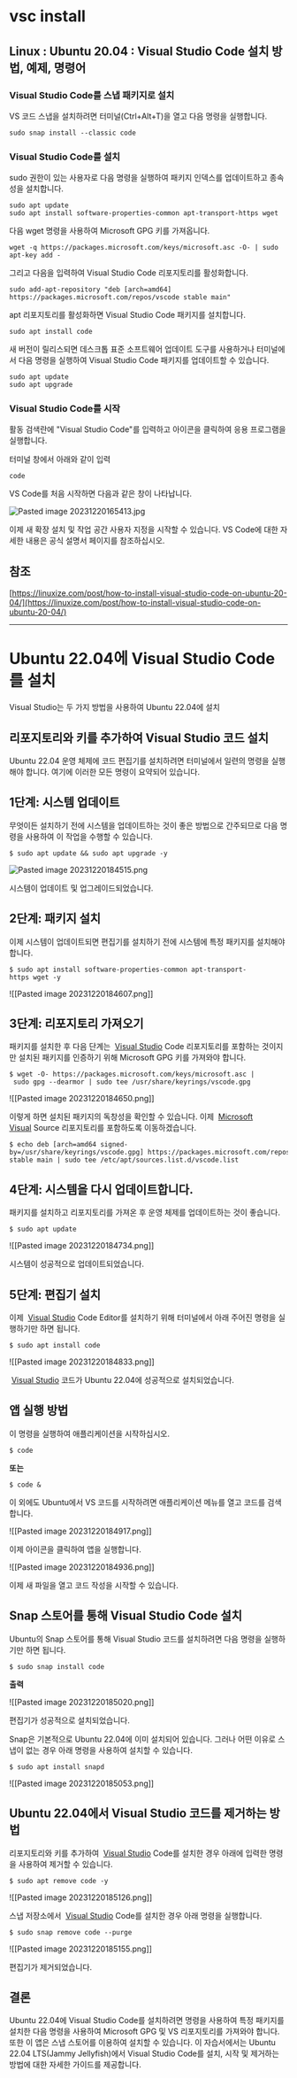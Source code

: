 # vsc install

## Linux : Ubuntu 20.04 : Visual Studio Code 설치 방법, 예제, 명령어

### Visual Studio Code를 스냅 패키지로 설치

VS 코드 스냅을 설치하려면 터미널(Ctrl+Alt+T)을 열고 다음 명령을 실행합니다.

```
sudo snap install --classic code
```


### Visual Studio Code를 설치

sudo 권한이 있는 사용자로 다음 명령을 실행하여 패키지 인덱스를 업데이트하고 종속성을 설치합니다.

```
sudo apt update
sudo apt install software-properties-common apt-transport-https wget
```

다음 wget 명령을 사용하여 Microsoft GPG 키를 가져옵니다.

```
wget -q https://packages.microsoft.com/keys/microsoft.asc -O- | sudo apt-key add -
```

그리고 다음을 입력하여 Visual Studio Code 리포지토리를 활성화합니다.

```
sudo add-apt-repository "deb [arch=amd64] https://packages.microsoft.com/repos/vscode stable main"
```

apt 리포지토리를 활성화하면 Visual Studio Code 패키지를 설치합니다.

```
sudo apt install code
```

새 버전이 릴리스되면 데스크톱 표준 소프트웨어 업데이트 도구를 사용하거나 터미널에서 다음 명령을 실행하여 Visual Studio Code 패키지를 업데이트할 수 있습니다.

```
sudo apt update
sudo apt upgrade
```

### Visual Studio Code를 시작

활동 검색란에 "Visual Studio Code"를 입력하고 아이콘을 클릭하여 응용 프로그램을 실행합니다.

터미널 창에서  아래와 같이 입력

```
code
```

VS Code를 처음 시작하면 다음과 같은 창이 나타납니다.

![Pasted image 20231220165413.jpg](./images/Pasted%20image%2020231220165413.jpg)<br/>

이제 새 확장 설치 및 작업 공간 사용자 지정을 시작할 수 있습니다. VS Code에 대한 자세한 내용은 공식 설명서 페이지를 참조하십시오.

## 참조

[https://linuxize.com/post/how-to-install-visual-studio-code-on-ubuntu-20-04/](https://linuxize.com/post/how-to-install-visual-studio-code-on-ubuntu-20-04/)


--------------

# Ubuntu 22.04에 Visual Studio Code를 설치

Visual Studio는 두 가지 방법을 사용하여 Ubuntu 22.04에 설치

## 리포지토리와 키를 추가하여 Visual Studio 코드 설치

Ubuntu 22.04 운영 체제에 코드 편집기를 설치하려면 터미널에서 일련의 명령을 실행해야 합니다. 여기에 이러한 모든 명령이 요약되어 있습니다.

## 1단계: 시스템 업데이트

무엇이든 설치하기 전에 시스템을 업데이트하는 것이 좋은 방법으로 간주되므로 다음 명령을 사용하여 이 작업을 수행할 수 있습니다.

```
$ sudo apt update && sudo apt upgrade -y
```
 
![Pasted image 20231220184515.png](./images/Pasted%20image%2020231220184515.png)<br/>

시스템이 업데이트 및 업그레이드되었습니다.

## 2단계: 패키지 설치

이제 시스템이 업데이트되면 편집기를 설치하기 전에 시스템에 특정 패키지를 설치해야 합니다.

```
$ sudo apt install software-properties-common apt-transport-https wget -y
```

![[Pasted image 20231220184607.png]]

## 3단계: 리포지토리 가져오기

패키지를 설치한 후 다음 단계는  [Visual Studio](https://ko.linux-console.net/?p=15010#) Code 리포지토리를 포함하는 것이지만 설치된 패키지를 인증하기 위해 Microsoft GPG 키를 가져와야 합니다.

```
$ wget -O- https://packages.microsoft.com/keys/microsoft.asc | sudo gpg --dearmor | sudo tee /usr/share/keyrings/vscode.gpg
```

![[Pasted image 20231220184650.png]]

이렇게 하면 설치된 패키지의 독창성을 확인할 수 있습니다. 이제  [Microsoft Visual](https://ko.linux-console.net/?p=15010#) Source 리포지토리를 포함하도록 이동하겠습니다.

```
$ echo deb [arch=amd64 signed-by=/usr/share/keyrings/vscode.gpg] https://packages.microsoft.com/repos/vscode stable main | sudo tee /etc/apt/sources.list.d/vscode.list
```

## 4단계: 시스템을 다시 업데이트합니다.

패키지를 설치하고 리포지토리를 가져온 후 운영 체제를 업데이트하는 것이 좋습니다.

```
$ sudo apt update
```

![[Pasted image 20231220184734.png]]

시스템이 성공적으로 업데이트되었습니다.

## 5단계: 편집기 설치

이제  [Visual Studio](https://ko.linux-console.net/?p=15010#) Code Editor를 설치하기 위해 터미널에서 아래 주어진 명령을 실행하기만 하면 됩니다.

```
$ sudo apt install code
```

![[Pasted image 20231220184833.png]]

 [Visual Studio](https://ko.linux-console.net/?p=15010#) 코드가 Ubuntu 22.04에 성공적으로 설치되었습니다.

## 앱 실행 방법

이 명령을 실행하여 애플리케이션을 시작하십시오.

```
$ code
```

**또는**

```
$ code &
```

이 외에도 Ubuntu에서 VS 코드를 시작하려면 애플리케이션 메뉴를 열고 코드를 검색합니다.

![[Pasted image 20231220184917.png]]

이제 아이콘을 클릭하여 앱을 실행합니다.

![[Pasted image 20231220184936.png]]

이제 새 파일을 열고 코드 작성을 시작할 수 있습니다.

## Snap 스토어를 통해 Visual Studio Code 설치

Ubuntu의 Snap 스토어를 통해 Visual Studio 코드를 설치하려면 다음 명령을 실행하기만 하면 됩니다.

```
$ sudo snap install code
```

**출력**

![[Pasted image 20231220185020.png]]

편집기가 성공적으로 설치되었습니다.

Snap은 기본적으로 Ubuntu 22.04에 이미 설치되어 있습니다. 그러나 어떤 이유로 스냅이 없는 경우 아래 명령을 사용하여 설치할 수 있습니다.

```
$ sudo apt install snapd
```

![[Pasted image 20231220185053.png]]

## Ubuntu 22.04에서 Visual Studio 코드를 제거하는 방법

리포지토리와 키를 추가하여  [Visual Studio](https://ko.linux-console.net/?p=15010#) Code를 설치한 경우 아래에 입력한 명령을 사용하여 제거할 수 있습니다.

```
$ sudo apt remove code -y
```

![[Pasted image 20231220185126.png]]

스냅 저장소에서  [Visual Studio](https://ko.linux-console.net/?p=15010#) Code를 설치한 경우 아래 명령을 실행합니다.

```
$ sudo snap remove code --purge
```

![[Pasted image 20231220185155.png]]

편집기가 제거되었습니다.

## 결론

Ubuntu 22.04에 Visual Studio Code를 설치하려면 명령을 사용하여 특정 패키지를 설치한 다음 명령을 사용하여 Microsoft GPG 및 VS 리포지토리를 가져와야 합니다. 또한 이 앱은 스냅 스토어를 이용하여 설치할 수 있습니다. 이 자습서에서는 Ubuntu 22.04 LTS(Jammy Jellyfish)에서 Visual Studio Code를 설치, 시작 및 제거하는 방법에 대한 자세한 가이드를 제공합니다.
